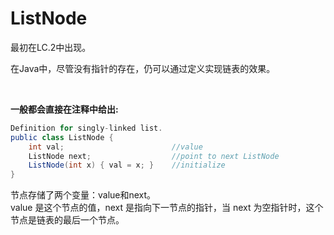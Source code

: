 # ListNode

最初在LC.2中出现。

在Java中，尽管没有指针的存在，仍可以通过定义实现链表的效果。

<br>

**一般都会直接在注释中给出:** <br>
```JAVA
Definition for singly-linked list.
public class ListNode {
    int val;                        //value
    ListNode next;                  //point to next ListNode
    ListNode(int x) { val = x; }    //initialize
}
```

节点存储了两个变量：value和next。<br>
value 是这个节点的值，next 是指向下一节点的指针，当 next 为空指针时，这个节点是链表的最后一个节点。

